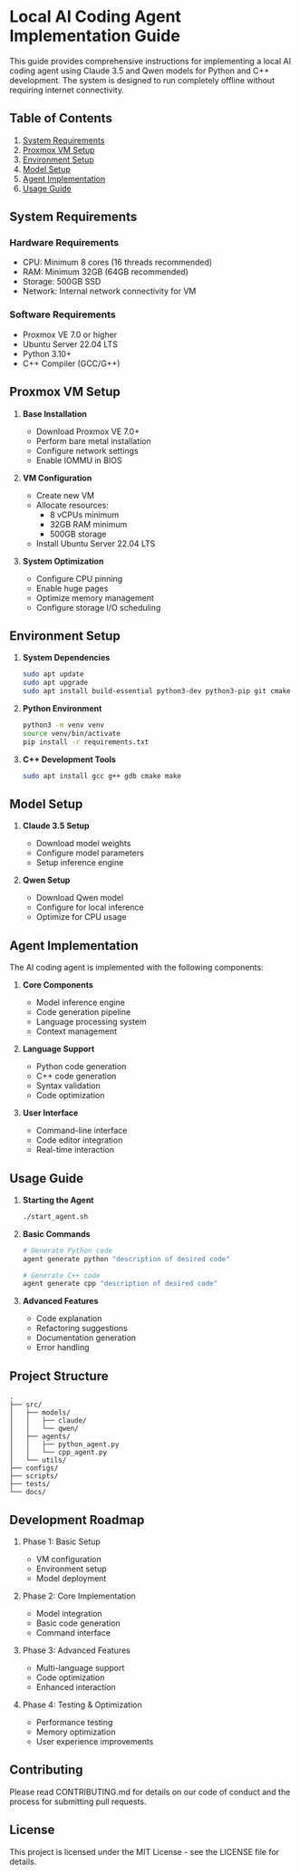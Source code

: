# Local AI Coding Agent Implementation Guide

This guide provides comprehensive instructions for implementing a local AI coding agent using Claude 3.5 and Qwen models for Python and C++ development. The system is designed to run completely offline without requiring internet connectivity.

## Table of Contents

1. [System Requirements](#system-requirements)
2. [Proxmox VM Setup](#proxmox-vm-setup)
3. [Environment Setup](#environment-setup)
4. [Model Setup](#model-setup)
5. [Agent Implementation](#agent-implementation)
6. [Usage Guide](#usage-guide)

## System Requirements

### Hardware Requirements
- CPU: Minimum 8 cores (16 threads recommended)
- RAM: Minimum 32GB (64GB recommended)
- Storage: 500GB SSD
- Network: Internal network connectivity for VM

### Software Requirements
- Proxmox VE 7.0 or higher
- Ubuntu Server 22.04 LTS
- Python 3.10+
- C++ Compiler (GCC/G++)

## Proxmox VM Setup

1. **Base Installation**
   - Download Proxmox VE 7.0+
   - Perform bare metal installation
   - Configure network settings
   - Enable IOMMU in BIOS

2. **VM Configuration**
   - Create new VM
   - Allocate resources:
     - 8 vCPUs minimum
     - 32GB RAM minimum
     - 500GB storage
   - Install Ubuntu Server 22.04 LTS

3. **System Optimization**
   - Configure CPU pinning
   - Enable huge pages
   - Optimize memory management
   - Configure storage I/O scheduling

## Environment Setup

1. **System Dependencies**
   ```bash
   sudo apt update
   sudo apt upgrade
   sudo apt install build-essential python3-dev python3-pip git cmake
   ```

2. **Python Environment**
   ```bash
   python3 -m venv venv
   source venv/bin/activate
   pip install -r requirements.txt
   ```

3. **C++ Development Tools**
   ```bash
   sudo apt install gcc g++ gdb cmake make
   ```

## Model Setup

1. **Claude 3.5 Setup**
   - Download model weights
   - Configure model parameters
   - Setup inference engine

2. **Qwen Setup**
   - Download Qwen model
   - Configure for local inference
   - Optimize for CPU usage

## Agent Implementation

The AI coding agent is implemented with the following components:

1. **Core Components**
   - Model inference engine
   - Code generation pipeline
   - Language processing system
   - Context management

2. **Language Support**
   - Python code generation
   - C++ code generation
   - Syntax validation
   - Code optimization

3. **User Interface**
   - Command-line interface
   - Code editor integration
   - Real-time interaction

## Usage Guide

1. **Starting the Agent**
   ```bash
   ./start_agent.sh
   ```

2. **Basic Commands**
   ```bash
   # Generate Python code
   agent generate python "description of desired code"

   # Generate C++ code
   agent generate cpp "description of desired code"
   ```

3. **Advanced Features**
   - Code explanation
   - Refactoring suggestions
   - Documentation generation
   - Error handling

## Project Structure

```
.
├── src/
│   ├── models/
│   │   ├── claude/
│   │   └── qwen/
│   ├── agents/
│   │   ├── python_agent.py
│   │   └── cpp_agent.py
│   └── utils/
├── configs/
├── scripts/
├── tests/
└── docs/
```

## Development Roadmap

1. Phase 1: Basic Setup
   - VM configuration
   - Environment setup
   - Model deployment

2. Phase 2: Core Implementation
   - Model integration
   - Basic code generation
   - Command interface

3. Phase 3: Advanced Features
   - Multi-language support
   - Code optimization
   - Enhanced interaction

4. Phase 4: Testing & Optimization
   - Performance testing
   - Memory optimization
   - User experience improvements

## Contributing

Please read CONTRIBUTING.md for details on our code of conduct and the process for submitting pull requests.

## License

This project is licensed under the MIT License - see the LICENSE file for details.
